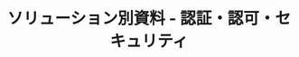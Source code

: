 ---
title: "ソリューション別資料 - 認証・認可・セキュリティ"
permalink: "/solutions/iam/"
layout: category
taxonomy: IAM
entries_layout: grid
classes: wide
---